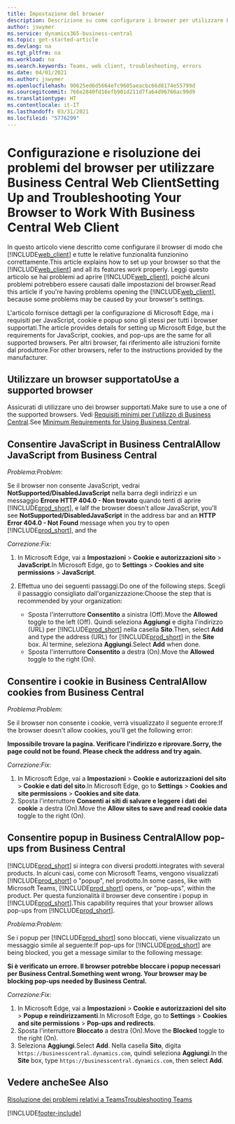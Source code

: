 ```yaml
---
title: Impostazione del browser
description: Descrizione su come configurare i browser per utilizzare Business Central e i prodotti che include.
author: jswymer
ms.service: dynamics365-business-central
ms.topic: get-started-article
ms.devlang: na
ms.tgt_pltfrm: na
ms.workload: na
ms.search.keywords: Teams, web client, troubleshooting, errors
ms.date: 04/01/2021
ms.author: jswymer
ms.openlocfilehash: 90625ed6d5664efc9605aeacbc66d8174e55799d
ms.sourcegitcommit: 766e2840fd16efb901d211d7fa64d96766ac99d9
ms.translationtype: HT
ms.contentlocale: it-IT
ms.lasthandoff: 03/31/2021
ms.locfileid: "5776299"
---
```

# <a name="setting-up-and-troubleshooting-your-browser-to-work-with-business-central-web-client"></a><span data-ttu-id="44288-103">Configurazione e risoluzione dei problemi del browser per utilizzare Business Central Web Client</span><span class="sxs-lookup"><span data-stu-id="44288-103">Setting Up and Troubleshooting Your Browser to Work With Business Central Web Client</span></span>

<span data-ttu-id="44288-104">In questo articolo viene descritto come configurare il browser di modo che [!INCLUDE[web_client](includes/web_client.md)] e tutte le relative funzionalità funzionino correttamente.</span><span class="sxs-lookup"><span data-stu-id="44288-104">This article explains how to set up your browser so that the [!INCLUDE[web_client](includes/web_client.md)] and all its features work properly.</span></span> <span data-ttu-id="44288-105">Leggi questo articolo se hai problemi ad aprire [!INCLUDE[web_client](includes/web_client.md)], poiché alcuni problemi potrebbero essere causati dalle impostazioni del browser.</span><span class="sxs-lookup"><span data-stu-id="44288-105">Read this article if you're having problems opening the [!INCLUDE[web_client](includes/web_client.md)], because some problems may be caused by your browser's settings.</span></span>

<span data-ttu-id="44288-106">L'articolo fornisce dettagli per la configurazione di Microsoft Edge, ma i requisiti per JavaScript, cookie e popup sono gli stessi per tutti i browser supportati.</span><span class="sxs-lookup"><span data-stu-id="44288-106">The article provides details for setting up Microsoft Edge, but the requirements for JavaScript, cookies, and pop-ups are the same for all supported browsers.</span></span> <span data-ttu-id="44288-107">Per altri browser, fai riferimento alle istruzioni fornite dal produttore.</span><span class="sxs-lookup"><span data-stu-id="44288-107">For other browsers, refer to the instructions provided by the manufacturer.</span></span>  

## <a name="use-a-supported-browser"></a><span data-ttu-id="44288-108">Utilizzare un browser supportato</span><span class="sxs-lookup"><span data-stu-id="44288-108">Use a supported browser</span></span>

<span data-ttu-id="44288-109">Assicurati di utilizzare uno dei browser supportati.</span><span class="sxs-lookup"><span data-stu-id="44288-109">Make sure to use a one of the supported browsers.</span></span> <span data-ttu-id="44288-110">Vedi [Requisiti minimi per l'utilizzo di Business Central](product-requirements.md#browsers).</span><span class="sxs-lookup"><span data-stu-id="44288-110">See [Minimum Requirements for Using Business Central](product-requirements.md#browsers).</span></span>  

## <a name="allow-javascript-from-business-central"></a><span data-ttu-id="44288-111">Consentire JavaScript in Business Central</span><span class="sxs-lookup"><span data-stu-id="44288-111">Allow JavaScript from Business Central</span></span>

<span data-ttu-id="44288-112">*Problema:*</span><span class="sxs-lookup"><span data-stu-id="44288-112">*Problem:*</span></span>

<span data-ttu-id="44288-113">Se il browser non consente JavaScript, vedrai **NotSupported/DisabledJavaScript** nella barra degli indirizzi e un messaggio **Errore HTTP 404.0 - Non trovato** quando tenti di aprire [!INCLUDE[prod_short](includes/prod_short.md)], e la</span><span class="sxs-lookup"><span data-stu-id="44288-113">If the browser doesn't allow JavaScript, you'll see **NotSupported/DisabledJavaScript** in the address bar and an **HTTP Error 404.0 - Not Found** message when you try to open [!INCLUDE[prod_short](includes/prod_short.md)], and the</span></span> 

<!-- http://localhost:8080/NotSupported/DisabledJavaScript HTTP Error 404.0 - Not Found
The resource you are looking for has been removed, had its name changed, or is temporarily unavailable. -->

<span data-ttu-id="44288-114">*Correzione:*</span><span class="sxs-lookup"><span data-stu-id="44288-114">*Fix:*</span></span>

1. <span data-ttu-id="44288-115">In Microsoft Edge, vai a **Impostazioni** > **Cookie e autorizzazioni sito** > **JavaScript**.</span><span class="sxs-lookup"><span data-stu-id="44288-115">In Microsoft Edge, go to **Settings** > **Cookies and site permissions** > **JavaScript**.</span></span>
2. <span data-ttu-id="44288-116">Effettua uno dei seguenti passaggi.</span><span class="sxs-lookup"><span data-stu-id="44288-116">Do one of the following steps.</span></span> <span data-ttu-id="44288-117">Scegli il passaggio consigliato dall'organizzazione:</span><span class="sxs-lookup"><span data-stu-id="44288-117">Choose the step that is recommended by your organization:</span></span>

    - <span data-ttu-id="44288-118">Sposta l'interruttore **Consentito** a sinistra (Off).</span><span class="sxs-lookup"><span data-stu-id="44288-118">Move the **Allowed** toggle to the left (Off).</span></span> <span data-ttu-id="44288-119">Quindi seleziona **Aggiungi** e digita l'indirizzo (URL) per [!INCLUDE[prod_short](includes/prod_short.md)] nella casella **Sito**.</span><span class="sxs-lookup"><span data-stu-id="44288-119">Then, select **Add** and type the address (URL) for [!INCLUDE[prod_short](includes/prod_short.md)] in the **Site** box.</span></span> <span data-ttu-id="44288-120">Al termine, seleziona **Aggiungi**.</span><span class="sxs-lookup"><span data-stu-id="44288-120">Select **Add** when done.</span></span>
    - <span data-ttu-id="44288-121">Sposta l'interruttore **Consentito** a destra (On).</span><span class="sxs-lookup"><span data-stu-id="44288-121">Move the **Allowed** toggle to the right (On).</span></span>

## <a name="allow-cookies-from-business-central"></a><span data-ttu-id="44288-122">Consentire i cookie in Business Central</span><span class="sxs-lookup"><span data-stu-id="44288-122">Allow cookies from Business Central</span></span>

<span data-ttu-id="44288-123">*Problema:*</span><span class="sxs-lookup"><span data-stu-id="44288-123">*Problem:*</span></span>

<span data-ttu-id="44288-124">Se il browser non consente i cookie, verrà visualizzato il seguente errore:</span><span class="sxs-lookup"><span data-stu-id="44288-124">If the browser doesn't allow cookies, you'll get the following error:</span></span>

<span data-ttu-id="44288-125">**Impossibile trovare la pagina. Verificare l'indirizzo e riprovare.**</span><span class="sxs-lookup"><span data-stu-id="44288-125">**Sorry, the page could not be found. Please check the address and try again.**</span></span> 

<span data-ttu-id="44288-126">*Correzione:*</span><span class="sxs-lookup"><span data-stu-id="44288-126">*Fix:*</span></span>

1. <span data-ttu-id="44288-127">In Microsoft Edge, vai a **Impostazioni** > **Cookie e autorizzazioni del sito** > **Cookie e dati del sito**.</span><span class="sxs-lookup"><span data-stu-id="44288-127">In Microsoft Edge, go to **Settings** > **Cookies and site permissions** > **Cookies and site data**.</span></span>
2. <span data-ttu-id="44288-128">Sposta l'interruttore **Consenti ai siti di salvare e leggere i dati dei cookie** a destra (On).</span><span class="sxs-lookup"><span data-stu-id="44288-128">Move the **Allow sites to save and read cookie data** toggle to the right (On).</span></span>  

## <a name="allow-pop-ups-from-business-central"></a><a name="popup"></a><span data-ttu-id="44288-129">Consentire popup in Business Central</span><span class="sxs-lookup"><span data-stu-id="44288-129">Allow pop-ups from Business Central</span></span>

[!INCLUDE[prod_short](includes/prod_short.md)] <span data-ttu-id="44288-130">si integra con diversi prodotti.</span><span class="sxs-lookup"><span data-stu-id="44288-130">integrates with several products.</span></span> <span data-ttu-id="44288-131">In alcuni casi, come con Microsoft Teams, vengono visualizzati [!INCLUDE[prod_short](includes/prod_short.md)] o "popup", nel prodotto.</span><span class="sxs-lookup"><span data-stu-id="44288-131">In some cases, like with Microsoft Teams, [!INCLUDE[prod_short](includes/prod_short.md)] opens, or "pop-ups", within the product.</span></span> <span data-ttu-id="44288-132">Per questa funzionalità il browser deve consentire i popup in [!INCLUDE[prod_short](includes/prod_short.md)].</span><span class="sxs-lookup"><span data-stu-id="44288-132">This capability requires that your browser allows pop-ups from [!INCLUDE[prod_short](includes/prod_short.md)].</span></span>

<span data-ttu-id="44288-133">*Problema:*</span><span class="sxs-lookup"><span data-stu-id="44288-133">*Problem:*</span></span>

<span data-ttu-id="44288-134">Se i popup per [!INCLUDE[prod_short](includes/prod_short.md)] sono bloccati, viene visualizzato un messaggio simile al seguente:</span><span class="sxs-lookup"><span data-stu-id="44288-134">If pop-ups for [!INCLUDE[prod_short](includes/prod_short.md)] are being blocked, you get a message similar to the following message:</span></span>

<span data-ttu-id="44288-135">**Si è verificato un errore. Il browser potrebbe bloccare i popup necessari per Business Central.**</span><span class="sxs-lookup"><span data-stu-id="44288-135">**Something went wrong. Your browser may be blocking pop-ups needed by Business Central.**</span></span>

<!--
Something went wrong
Your browser may be blocking pop-ups needed by Business Central.

Change your browser settings to allow pop-ups or allow this for trusted domains, then try again.
If these settings are managed for your organization, you should contact your administrator for assistance.

Try again
-->
<span data-ttu-id="44288-136">*Correzione:*</span><span class="sxs-lookup"><span data-stu-id="44288-136">*Fix:*</span></span>

1. <span data-ttu-id="44288-137">In Microsoft Edge, vai a **Impostazioni** > **Cookie e autorizzazioni del sito** > **Popup e reindirizzamenti**.</span><span class="sxs-lookup"><span data-stu-id="44288-137">In Microsoft Edge, go to **Settings** > **Cookies and site permissions** > **Pop-ups and redirects**.</span></span>
2. <span data-ttu-id="44288-138">Sposta l'interruttore **Bloccato** a destra (On).</span><span class="sxs-lookup"><span data-stu-id="44288-138">Move the **Blocked** toggle to the right (On).</span></span>
3. <span data-ttu-id="44288-139">Seleziona **Aggiungi**.</span><span class="sxs-lookup"><span data-stu-id="44288-139">Select **Add**.</span></span> <span data-ttu-id="44288-140">Nella casella **Sito**, digita `https://businesscentral.dynamics.com`, quindi seleziona **Aggiungi**.</span><span class="sxs-lookup"><span data-stu-id="44288-140">In the **Site** box, type `https://businesscentral.dynamics.com`, then select **Add**.</span></span>

## <a name="see-also"></a><span data-ttu-id="44288-141">Vedere anche</span><span class="sxs-lookup"><span data-stu-id="44288-141">See Also</span></span>

[<span data-ttu-id="44288-142">Risoluzione dei problemi relativi a Teams</span><span class="sxs-lookup"><span data-stu-id="44288-142">Troubleshooting Teams</span></span>](admin-teams-troubleshooting.md)  

[!INCLUDE[footer-include](includes/footer-banner.md)]